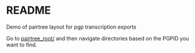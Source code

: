 # README


Demo of pairtree layout for pgp transcription exports

Go to [pairtree_root/](pairtree_root/) and then navigate directories
based on the PGPID you want to find.